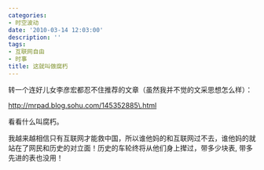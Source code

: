 ```yaml
---
categories:
- 时空波动
date: '2010-03-14 12:03:00'
description: ''
tags:
- 互联网自由
- 时事
title: 这就叫做腐朽
---
```

转一个连好儿女李彦宏都忍不住推荐的文章（虽然我并不觉的文采思想怎么样）：



http://mrpad.blog.sohu.com/145352885\.html



看看什么叫腐朽。



我越来越相信只有互联网才能救中国，所以谁他妈的和互联网过不去，谁他妈的就站在了网民和历史的对立面！历史的车轮终将从他们身上撵过，带多少块表, 带多先进的表也没用！

